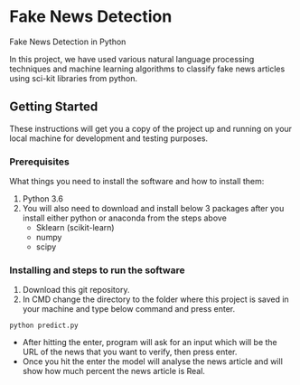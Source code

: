 # Fake News Detection

Fake News Detection in Python

In this project, we have used various natural language processing techniques and machine learning algorithms to classify fake news articles using sci-kit libraries from python. 

## Getting Started

These instructions will get you a copy of the project up and running on your local machine for development and testing purposes.

### Prerequisites

What things you need to install the software and how to install them:

1. Python 3.6 
2. You will also need to download and install below 3 packages after you install either python or anaconda from the steps above
   - Sklearn (scikit-learn)
   - numpy
   - scipy
   
### Installing and steps to run the software


1. Download this git repository.
2. In CMD change the directory to the folder where this project is saved in your machine and type below command and press enter.
  
  ```
  python predict.py
  ```
   
  - After hitting the enter, program will ask for an input which will be the URL of the news that you want to verify, then press enter.
  - Once you hit the enter the model will analyse the news article and will show how much percent the news article is Real. 

